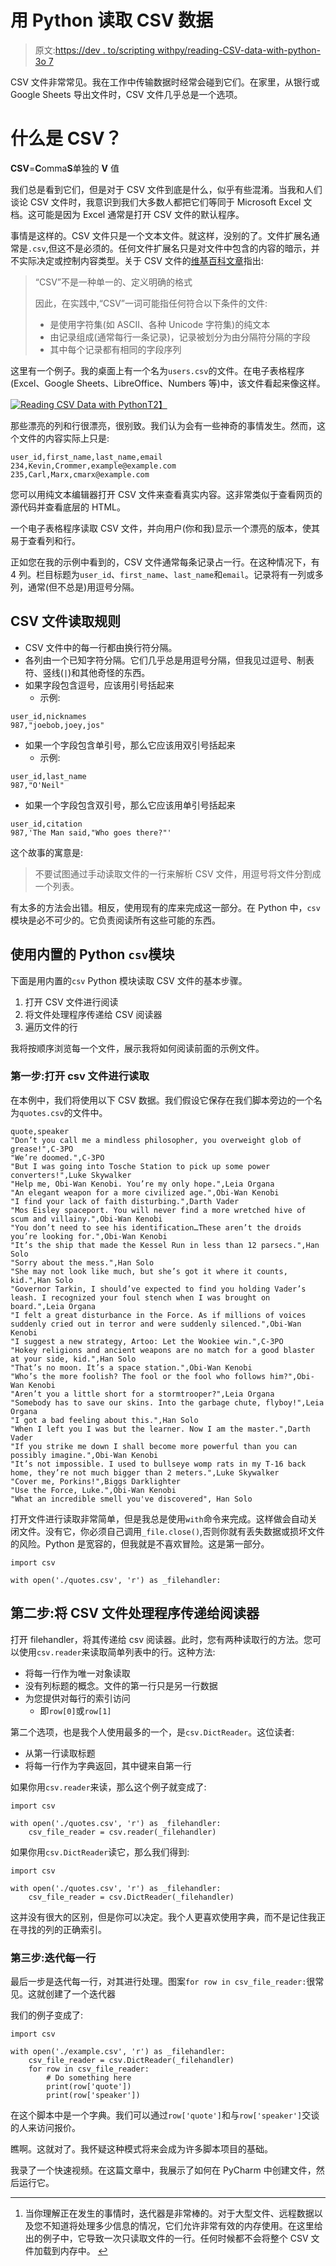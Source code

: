 # 用 Python 读取 CSV 数据

> 原文:[https://dev . to/scripting withpy/reading-CSV-data-with-python-3o 7](https://dev.to/scriptingwithpy/reading-csv-data-with-python-3o7)

CSV 文件非常常见。我在工作中传输数据时经常会碰到它们。在家里，从银行或 Google Sheets 导出文件时，CSV 文件几乎总是一个选项。

# [](#what-is-csv)什么是 CSV？

**CSV**=**C**omma**S**单独的 **V** 值

我们总是看到它们，但是对于 CSV 文件到底是什么，似乎有些混淆。当我和人们谈论 CSV 文件时，我意识到我们大多数人都把它们等同于 Microsoft Excel 文档。这可能是因为 Excel 通常是打开 CSV 文件的默认程序。

事情是这样的。CSV 文件只是一个文本文件。就这样，没别的了。文件扩展名通常是`.csv`,但这不是必须的。任何文件扩展名只是对文件中包含的内容的暗示，并不实际决定或控制内容类型。关于 CSV 文件的[维基百科文章](https://en.wikipedia.org/wiki/Comma-separated_values)指出:

> “CSV”不是一种单一的、定义明确的格式
> 
> 因此，在实践中,“CSV”一词可能指任何符合以下条件的文件:
> 
> *   是使用字符集(如 ASCII、各种 Unicode 字符集)的纯文本
> *   由记录组成(通常每行一条记录)，记录被划分为由分隔符分隔的字段
> *   其中每个记录都有相同的字段序列

这里有一个例子。我的桌面上有一个名为`users.csv`的文件。在电子表格程序(Excel、Google Sheets、LibreOffice、Numbers 等)中，该文件看起来像这样。

[![Reading CSV Data with Python](../Images/fd460d3544a308e2016882ea30062faa.png)T2】](https://res.cloudinary.com/practicaldev/image/fetch/s--XIAdfv73--/c_limit%2Cf_auto%2Cfl_progressive%2Cq_auto%2Cw_880/http://scriptingwithpython.com/content/images/2017/10/csv_file_1.1.png)

那些漂亮的列和行很漂亮，很别致。我们认为会有一些神奇的事情发生。然而，这个文件的内容实际上只是:

```
user_id,first_name,last_name,email
234,Kevin,Crommer,example@example.com
235,Carl,Marx,cmarx@example.com 
```

您可以用纯文本编辑器打开 CSV 文件来查看真实内容。这非常类似于查看网页的源代码并查看底层的 HTML。

一个电子表格程序读取 CSV 文件，并向用户(你和我)显示一个漂亮的版本，使其易于查看列和行。

正如您在我的示例中看到的，CSV 文件通常每条记录占一行。在这种情况下，有 4 列。栏目标题为`user_id`、`first_name`、`last_name`和`email`。记录将有一列或多列，通常(但不总是)用逗号分隔。

## CSV 文件读取规则

*   CSV 文件中的每一行都由换行符分隔。
*   各列由一个已知字符分隔。它们几乎总是用逗号分隔，但我见过逗号、制表符、竖线(`|`)和其他奇怪的东西。
*   如果字段包含逗号，应该用引号括起来
    *   示例:

```
user_id,nicknames
987,"joebob,joey,jos" 
```

*   如果一个字段包含单引号，那么它应该用双引号括起来
    *   示例:

```
user_id,last_name
987,"O'Neil" 
```

*   如果一个字段包含双引号，那么它应该用单引号括起来

```
user_id,citation
987,'The Man said,"Who goes there?"' 
```

这个故事的寓意是:

> 不要试图通过手动读取文件的一行来解析 CSV 文件，用逗号将文件分割成一个列表。

有太多的方法会出错。相反，使用现有的库来完成这一部分。在 Python 中，`csv`模块是必不可少的。它负责阅读所有这些可能的东西。

## [](#using-the-builtin-python-raw-csv-endraw-module)使用内置的 Python `csv`模块

下面是用内置的`csv` Python 模块读取 CSV 文件的基本步骤。

1.  打开 CSV 文件进行阅读
2.  将文件处理程序传递给 CSV 阅读器
3.  遍历文件的行

我将按顺序浏览每一个文件，展示我将如何阅读前面的示例文件。

### [](#step-1-open-a-csv-file-for-reading)第一步:打开 csv 文件进行读取

在本例中，我们将使用以下 CSV 数据。我们假设它保存在我们脚本旁边的一个名为`quotes.csv`的文件中。

```
quote,speaker
"Don’t you call me a mindless philosopher, you overweight glob of grease!",C-3PO
"We’re doomed.",C-3PO
"But I was going into Tosche Station to pick up some power converters!",Luke Skywalker
"Help me, Obi-Wan Kenobi. You’re my only hope.",Leia Organa
"An elegant weapon for a more civilized age.",Obi-Wan Kenobi
"I find your lack of faith disturbing.",Darth Vader
"Mos Eisley spaceport. You will never find a more wretched hive of scum and villainy.",Obi-Wan Kenobi
"You don’t need to see his identification…These aren’t the droids you’re looking for.",Obi-Wan Kenobi
"It’s the ship that made the Kessel Run in less than 12 parsecs.",Han Solo
"Sorry about the mess.",Han Solo
"She may not look like much, but she’s got it where it counts, kid.",Han Solo
"Governor Tarkin, I should’ve expected to find you holding Vader’s leash. I recognized your foul stench when I was brought on board.",Leia Organa
"I felt a great disturbance in the Force. As if millions of voices suddenly cried out in terror and were suddenly silenced.",Obi-Wan Kenobi
"I suggest a new strategy, Artoo: Let the Wookiee win.",C-3PO
"Hokey religions and ancient weapons are no match for a good blaster at your side, kid.",Han Solo
"That’s no moon. It’s a space station.",Obi-Wan Kenobi
"Who’s the more foolish? The fool or the fool who follows him?",Obi-Wan Kenobi
"Aren’t you a little short for a stormtrooper?",Leia Organa
"Somebody has to save our skins. Into the garbage chute, flyboy!",Leia Organa
"I got a bad feeling about this.",Han Solo
"When I left you I was but the learner. Now I am the master.",Darth Vader
"If you strike me down I shall become more powerful than you can possibly imagine.",Obi-Wan Kenobi
"It’s not impossible. I used to bullseye womp rats in my T-16 back home, they’re not much bigger than 2 meters.",Luke Skywalker
"Cover me, Porkins!",Biggs Darklighter
"Use the Force, Luke.",Obi-Wan Kenobi
"What an incredible smell you've discovered", Han Solo 
```

打开文件进行读取非常简单，但是我总是使用`with`命令来完成。这样做会自动关闭文件。没有它，你必须自己调用`_file.close()`,否则你就有丢失数据或损坏文件的风险。Python 是宽容的，但我就是不喜欢冒险。这是第一部分。

```
import csv

with open('./quotes.csv', 'r') as _filehandler: 
```

## [](#step-2-pass-the-csv-file-handler-to-the-reader)第二步:将 CSV 文件处理程序传递给阅读器

打开 filehandler，将其传递给 csv 阅读器。此时，您有两种读取行的方法。您可以使用`csv.reader`来读取简单列表中的行。这种方法:

*   将每一行作为唯一对象读取
*   没有列标题的概念。文件的第一行只是另一行数据
*   为您提供对每行的索引访问
    *   即`row[0]`或`row[1]`

第二个选项，也是我个人使用最多的一个，是`csv.DictReader`。这位读者:

*   从第一行读取标题
*   将每一行作为字典返回，其中键来自第一行

如果你用`csv.reader`来读，那么这个例子就变成了:

```
import csv

with open('./quotes.csv', 'r') as _filehandler:
    csv_file_reader = csv.reader(_filehandler) 
```

如果你用`csv.DictReader`读它，那么我们得到:

```
import csv

with open('./quotes.csv', 'r') as _filehandler:
    csv_file_reader = csv.DictReader(_filehandler) 
```

这并没有很大的区别，但是你可以决定。我个人更喜欢使用字典，而不是记住我正在寻找的列的正确索引。

### [](#step-3-iterate-over-each-row)第三步:迭代每一行

最后一步是迭代每一行，对其进行处理。图案`for row in csv_file_reader:`很常见。这就创建了一个迭代器

我们的例子变成了:

```
import csv

with open('./example.csv', 'r') as _filehandler:
    csv_file_reader = csv.DictReader(_filehandler)
    for row in csv_file_reader:
        # Do something here
        print(row['quote'])
        print(row['speaker']) 
```

在这个脚本中是一个字典。我们可以通过`row['quote']`和与`row['speaker']`交谈的人来访问报价。

瞧啊。这就对了。我怀疑这种模式将来会成为许多脚本项目的基础。

我录了一个快速视频。在这篇文章中，我展示了如何在 PyCharm 中创建文件，然后运行它。

* * *

1.  当你理解正在发生的事情时，迭代器是非常棒的。对于大型文件、远程数据以及您不知道将处理多少信息的情况，它们允许非常有效的内存使用。在这里给出的例子中，它导致一次只读取文件的一行。任何时候都不会将整个 CSV 文件加载到内存中。 [↩︎](http://scriptingwithpython.com/processing-csv-data-with-python/#fnref1)